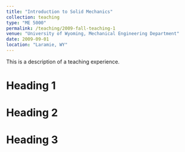 ```yaml
---
title: "Introduction to Solid Mechanics"
collection: teaching
type: "ME 5000"
permalink: /teaching/2009-fall-teaching-1
venue: "University of Wyoming, Mechanical Engineering Department"
date: 2009-09-01
location: "Laramie, WY"
---
```


This is a description of a teaching experience.

Heading 1
======

Heading 2
======

Heading 3
======
